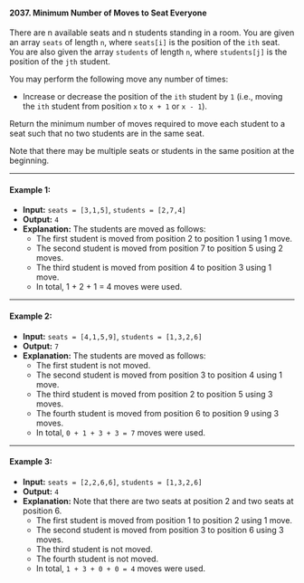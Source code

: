 #### 2037. Minimum Number of Moves to Seat Everyone
There are n available seats and n students standing in a room. You are given an array `seats` of length `n`, where `seats[i]` is the position of the `ith` seat. You are also given the array `students` of length `n`, where `students[j]` is the position of the `jth` student.

You may perform the following move any number of times:

- Increase or decrease the position of the `ith` student by `1` (i.e., moving the `ith` student from position `x` to `x + 1` or `x - 1`).

Return the minimum number of moves required to move each student to a seat such that no two students are in the same seat.

Note that there may be multiple seats or students in the same position at the beginning.

---

#### Example 1:
- **Input:** `seats = [3,1,5]`, `students = [2,7,4]`
- **Output:** `4`
- **Explanation:** The students are moved as follows:
  - The first student is moved from position 2 to position 1 using 1 move.
  - The second student is moved from position 7 to position 5 using 2 moves.
  - The third student is moved from position 4 to position 3 using 1 move.
  - In total, 1 + 2 + 1 = 4 moves were used.

---

#### Example 2:
- **Input:** `seats = [4,1,5,9]`, `students = [1,3,2,6]`
- **Output:** `7`
- **Explanation:** The students are moved as follows:
  - The first student is not moved.
  - The second student is moved from position 3 to position 4 using 1 move.
  - The third student is moved from position 2 to position 5 using 3 moves.
  - The fourth student is moved from position 6 to position 9 using 3 moves.
  - In total, `0 + 1 + 3 + 3 = 7` moves were used.

---

#### Example 3:
- **Input:** `seats = [2,2,6,6]`, `students = [1,3,2,6]`
- **Output:** `4`
- **Explanation:** Note that there are two seats at position 2 and two seats at position 6.
  - The first student is moved from position 1 to position 2 using 1 move.
  - The second student is moved from position 3 to position 6 using 3 moves.
  - The third student is not moved.
  - The fourth student is not moved.
  - In total, `1 + 3 + 0 + 0 = 4` moves were used.
